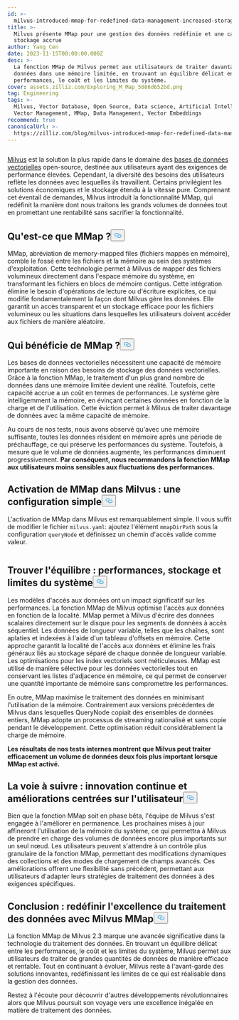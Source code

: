 ```yaml
---
id: >-
  milvus-introduced-mmap-for-redefined-data-management-increased-storage-capability.md
title: >-
  Milvus présente MMap pour une gestion des données redéfinie et une capacité de
  stockage accrue
author: Yang Cen
date: 2023-11-15T00:00:00.000Z
desc: >-
  La fonction MMap de Milvus permet aux utilisateurs de traiter davantage de
  données dans une mémoire limitée, en trouvant un équilibre délicat entre les
  performances, le coût et les limites du système.
cover: assets.zilliz.com/Exploring_M_Map_5086d652bd.png
tag: Engineering
tags: >-
  Milvus, Vector Database, Open Source, Data science, Artificial Intelligence,
  Vector Management, MMap, Data Management, Vector Embeddings
recommend: true
canonicalUrl: >-
  https://zilliz.com/blog/milvus-introduced-mmap-for-redefined-data-management-increased-storage-capability
---
```

<p>
  <span class="img-wrapper">
    <img translate="no" src="https://assets.zilliz.com/Exploring_M_Map_5086d652bd.png" alt="" class="doc-image" id="" />
    <span></span>
  </span>
</p>
<p><a href="https://zilliz.com/what-is-milvus">Milvus</a> est la solution la plus rapide dans le domaine des <a href="https://zilliz.com/blog/what-is-a-real-vector-database">bases de données vectorielles</a> open-source, destinée aux utilisateurs ayant des exigences de performance élevées. Cependant, la diversité des besoins des utilisateurs reflète les données avec lesquelles ils travaillent. Certains privilégient les solutions économiques et le stockage étendu à la vitesse pure. Comprenant cet éventail de demandes, Milvus introduit la fonctionnalité MMap, qui redéfinit la manière dont nous traitons les grands volumes de données tout en promettant une rentabilité sans sacrifier la fonctionnalité.</p>
<h2 id="What-is-MMap" class="common-anchor-header">Qu'est-ce que MMap ?<button data-href="#What-is-MMap" class="anchor-icon" translate="no">
      <svg translate="no"
        aria-hidden="true"
        focusable="false"
        height="20"
        version="1.1"
        viewBox="0 0 16 16"
        width="16"
      >
        <path
          fill="#0092E4"
          fill-rule="evenodd"
          d="M4 9h1v1H4c-1.5 0-3-1.69-3-3.5S2.55 3 4 3h4c1.45 0 3 1.69 3 3.5 0 1.41-.91 2.72-2 3.25V8.59c.58-.45 1-1.27 1-2.09C10 5.22 8.98 4 8 4H4c-.98 0-2 1.22-2 2.5S3 9 4 9zm9-3h-1v1h1c1 0 2 1.22 2 2.5S13.98 12 13 12H9c-.98 0-2-1.22-2-2.5 0-.83.42-1.64 1-2.09V6.25c-1.09.53-2 1.84-2 3.25C6 11.31 7.55 13 9 13h4c1.45 0 3-1.69 3-3.5S14.5 6 13 6z"
        ></path>
      </svg>
    </button></h2><p>MMap, abréviation de memory-mapped files (fichiers mappés en mémoire), comble le fossé entre les fichiers et la mémoire au sein des systèmes d'exploitation. Cette technologie permet à Milvus de mapper des fichiers volumineux directement dans l'espace mémoire du système, en transformant les fichiers en blocs de mémoire contigus. Cette intégration élimine le besoin d'opérations de lecture ou d'écriture explicites, ce qui modifie fondamentalement la façon dont Milvus gère les données. Elle garantit un accès transparent et un stockage efficace pour les fichiers volumineux ou les situations dans lesquelles les utilisateurs doivent accéder aux fichiers de manière aléatoire.</p>
<h2 id="Who-benefits-from-MMap" class="common-anchor-header">Qui bénéficie de MMap ?<button data-href="#Who-benefits-from-MMap" class="anchor-icon" translate="no">
      <svg translate="no"
        aria-hidden="true"
        focusable="false"
        height="20"
        version="1.1"
        viewBox="0 0 16 16"
        width="16"
      >
        <path
          fill="#0092E4"
          fill-rule="evenodd"
          d="M4 9h1v1H4c-1.5 0-3-1.69-3-3.5S2.55 3 4 3h4c1.45 0 3 1.69 3 3.5 0 1.41-.91 2.72-2 3.25V8.59c.58-.45 1-1.27 1-2.09C10 5.22 8.98 4 8 4H4c-.98 0-2 1.22-2 2.5S3 9 4 9zm9-3h-1v1h1c1 0 2 1.22 2 2.5S13.98 12 13 12H9c-.98 0-2-1.22-2-2.5 0-.83.42-1.64 1-2.09V6.25c-1.09.53-2 1.84-2 3.25C6 11.31 7.55 13 9 13h4c1.45 0 3-1.69 3-3.5S14.5 6 13 6z"
        ></path>
      </svg>
    </button></h2><p>Les bases de données vectorielles nécessitent une capacité de mémoire importante en raison des besoins de stockage des données vectorielles. Grâce à la fonction MMap, le traitement d'un plus grand nombre de données dans une mémoire limitée devient une réalité. Toutefois, cette capacité accrue a un coût en termes de performances. Le système gère intelligemment la mémoire, en évinçant certaines données en fonction de la charge et de l'utilisation. Cette éviction permet à Milvus de traiter davantage de données avec la même capacité de mémoire.</p>
<p>Au cours de nos tests, nous avons observé qu'avec une mémoire suffisante, toutes les données résident en mémoire après une période de préchauffage, ce qui préserve les performances du système. Toutefois, à mesure que le volume de données augmente, les performances diminuent progressivement. <strong>Par conséquent, nous recommandons la fonction MMap aux utilisateurs moins sensibles aux fluctuations des performances.</strong></p>
<h2 id="Enabling-MMap-in-Milvus-a-simple-configuration" class="common-anchor-header">Activation de MMap dans Milvus : une configuration simple<button data-href="#Enabling-MMap-in-Milvus-a-simple-configuration" class="anchor-icon" translate="no">
      <svg translate="no"
        aria-hidden="true"
        focusable="false"
        height="20"
        version="1.1"
        viewBox="0 0 16 16"
        width="16"
      >
        <path
          fill="#0092E4"
          fill-rule="evenodd"
          d="M4 9h1v1H4c-1.5 0-3-1.69-3-3.5S2.55 3 4 3h4c1.45 0 3 1.69 3 3.5 0 1.41-.91 2.72-2 3.25V8.59c.58-.45 1-1.27 1-2.09C10 5.22 8.98 4 8 4H4c-.98 0-2 1.22-2 2.5S3 9 4 9zm9-3h-1v1h1c1 0 2 1.22 2 2.5S13.98 12 13 12H9c-.98 0-2-1.22-2-2.5 0-.83.42-1.64 1-2.09V6.25c-1.09.53-2 1.84-2 3.25C6 11.31 7.55 13 9 13h4c1.45 0 3-1.69 3-3.5S14.5 6 13 6z"
        ></path>
      </svg>
    </button></h2><p>L'activation de MMap dans Milvus est remarquablement simple. Il vous suffit de modifier le fichier <code translate="no">milvus.yaml</code>: ajoutez l'élément <code translate="no">mmapDirPath</code> sous la configuration <code translate="no">queryNode</code> et définissez un chemin d'accès valide comme valeur.</p>
<p>
  <span class="img-wrapper">
    <img translate="no" src="https://assets.zilliz.com/enabling_mmap_a2df88276b.png" alt="" class="doc-image" id="" />
    <span></span>
  </span>
</p>
<h2 id="Striking-the-balance-performance-storage-and-system-limits" class="common-anchor-header">Trouver l'équilibre : performances, stockage et limites du système<button data-href="#Striking-the-balance-performance-storage-and-system-limits" class="anchor-icon" translate="no">
      <svg translate="no"
        aria-hidden="true"
        focusable="false"
        height="20"
        version="1.1"
        viewBox="0 0 16 16"
        width="16"
      >
        <path
          fill="#0092E4"
          fill-rule="evenodd"
          d="M4 9h1v1H4c-1.5 0-3-1.69-3-3.5S2.55 3 4 3h4c1.45 0 3 1.69 3 3.5 0 1.41-.91 2.72-2 3.25V8.59c.58-.45 1-1.27 1-2.09C10 5.22 8.98 4 8 4H4c-.98 0-2 1.22-2 2.5S3 9 4 9zm9-3h-1v1h1c1 0 2 1.22 2 2.5S13.98 12 13 12H9c-.98 0-2-1.22-2-2.5 0-.83.42-1.64 1-2.09V6.25c-1.09.53-2 1.84-2 3.25C6 11.31 7.55 13 9 13h4c1.45 0 3-1.69 3-3.5S14.5 6 13 6z"
        ></path>
      </svg>
    </button></h2><p>Les modèles d'accès aux données ont un impact significatif sur les performances. La fonction MMap de Milvus optimise l'accès aux données en fonction de la localité. MMap permet à Milvus d'écrire des données scalaires directement sur le disque pour les segments de données à accès séquentiel. Les données de longueur variable, telles que les chaînes, sont aplaties et indexées à l'aide d'un tableau d'offsets en mémoire. Cette approche garantit la localité de l'accès aux données et élimine les frais généraux liés au stockage séparé de chaque donnée de longueur variable. Les optimisations pour les index vectoriels sont méticuleuses. MMap est utilisé de manière sélective pour les données vectorielles tout en conservant les listes d'adjacence en mémoire, ce qui permet de conserver une quantité importante de mémoire sans compromettre les performances.</p>
<p>En outre, MMap maximise le traitement des données en minimisant l'utilisation de la mémoire. Contrairement aux versions précédentes de Milvus dans lesquelles QueryNode copiait des ensembles de données entiers, MMap adopte un processus de streaming rationalisé et sans copie pendant le développement. Cette optimisation réduit considérablement la charge de mémoire.</p>
<p><strong>Les résultats de nos tests internes montrent que Milvus peut traiter efficacement un volume de données deux fois plus important lorsque MMap est activé.</strong></p>
<h2 id="The-road-ahead-continuous-innovation-and-user-centric-enhancements" class="common-anchor-header">La voie à suivre : innovation continue et améliorations centrées sur l'utilisateur<button data-href="#The-road-ahead-continuous-innovation-and-user-centric-enhancements" class="anchor-icon" translate="no">
      <svg translate="no"
        aria-hidden="true"
        focusable="false"
        height="20"
        version="1.1"
        viewBox="0 0 16 16"
        width="16"
      >
        <path
          fill="#0092E4"
          fill-rule="evenodd"
          d="M4 9h1v1H4c-1.5 0-3-1.69-3-3.5S2.55 3 4 3h4c1.45 0 3 1.69 3 3.5 0 1.41-.91 2.72-2 3.25V8.59c.58-.45 1-1.27 1-2.09C10 5.22 8.98 4 8 4H4c-.98 0-2 1.22-2 2.5S3 9 4 9zm9-3h-1v1h1c1 0 2 1.22 2 2.5S13.98 12 13 12H9c-.98 0-2-1.22-2-2.5 0-.83.42-1.64 1-2.09V6.25c-1.09.53-2 1.84-2 3.25C6 11.31 7.55 13 9 13h4c1.45 0 3-1.69 3-3.5S14.5 6 13 6z"
        ></path>
      </svg>
    </button></h2><p>Bien que la fonction MMap soit en phase bêta, l'équipe de Milvus s'est engagée à l'améliorer en permanence. Les prochaines mises à jour affineront l'utilisation de la mémoire du système, ce qui permettra à Milvus de prendre en charge des volumes de données encore plus importants sur un seul nœud. Les utilisateurs peuvent s'attendre à un contrôle plus granulaire de la fonction MMap, permettant des modifications dynamiques des collections et des modes de chargement de champs avancés. Ces améliorations offrent une flexibilité sans précédent, permettant aux utilisateurs d'adapter leurs stratégies de traitement des données à des exigences spécifiques.</p>
<h2 id="Conclusion-redefining-data-processing-excellence-with-Milvus-MMap" class="common-anchor-header">Conclusion : redéfinir l'excellence du traitement des données avec Milvus MMap<button data-href="#Conclusion-redefining-data-processing-excellence-with-Milvus-MMap" class="anchor-icon" translate="no">
      <svg translate="no"
        aria-hidden="true"
        focusable="false"
        height="20"
        version="1.1"
        viewBox="0 0 16 16"
        width="16"
      >
        <path
          fill="#0092E4"
          fill-rule="evenodd"
          d="M4 9h1v1H4c-1.5 0-3-1.69-3-3.5S2.55 3 4 3h4c1.45 0 3 1.69 3 3.5 0 1.41-.91 2.72-2 3.25V8.59c.58-.45 1-1.27 1-2.09C10 5.22 8.98 4 8 4H4c-.98 0-2 1.22-2 2.5S3 9 4 9zm9-3h-1v1h1c1 0 2 1.22 2 2.5S13.98 12 13 12H9c-.98 0-2-1.22-2-2.5 0-.83.42-1.64 1-2.09V6.25c-1.09.53-2 1.84-2 3.25C6 11.31 7.55 13 9 13h4c1.45 0 3-1.69 3-3.5S14.5 6 13 6z"
        ></path>
      </svg>
    </button></h2><p>La fonction MMap de Milvus 2.3 marque une avancée significative dans la technologie du traitement des données. En trouvant un équilibre délicat entre les performances, le coût et les limites du système, Milvus permet aux utilisateurs de traiter de grandes quantités de données de manière efficace et rentable. Tout en continuant à évoluer, Milvus reste à l'avant-garde des solutions innovantes, redéfinissant les limites de ce qui est réalisable dans la gestion des données.</p>
<p>Restez à l'écoute pour découvrir d'autres développements révolutionnaires alors que Milvus poursuit son voyage vers une excellence inégalée en matière de traitement des données.</p>
